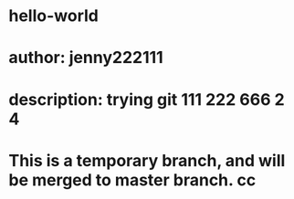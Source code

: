 # hello-world
# author: jenny222111
# description: trying git 111 222 666 2 4 
# This is a temporary branch, and will be merged to master branch. cc
